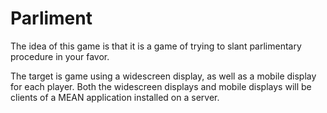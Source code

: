 # Parliment

The idea of this game is that it is a game of trying to slant parlimentary procedure in your favor.

The target is game using a widescreen display, as well as a mobile display for each player. Both the widescreen displays and mobile displays will be clients of a MEAN application installed on a server.
